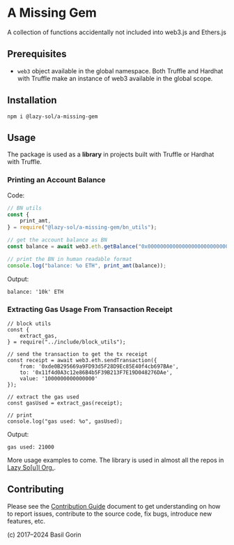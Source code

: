 # A Missing Gem #
A collection of functions accidentally not included into web3.js and Ethers.js

## Prerequisites ##
* `web3` object available in the global namespace.
  Both Truffle and Hardhat with Truffle make an instance of web3 available in the global scope.

## Installation ##
```shell
npm i @lazy-sol/a-missing-gem
```

## Usage ##
The package is used as a __library__ in projects built with Truffle or Hardhat with Truffle.

### Printing an Account Balance ###

Code:
```javascript
// BN utils
const {
	print_amt,
} = require("@lazy-sol/a-missing-gem/bn_utils");

// get the account balance as BN
const balance = await web3.eth.getBalance("0x000000000000000000000000000000000000dEaD");

// print the BN in human readable format
console.log("balance: %o ETH", print_amt(balance));
```

Output:
```text
balance: '10k' ETH
```

### Extracting Gas Usage From Transaction Receipt ###
```
// block utils
const {
	extract_gas,
} = require("../include/block_utils");

// send the transaction to get the tx receipt
const receipt = await web3.eth.sendTransaction({
	from: '0xde0B295669a9FD93d5F28D9Ec85E40f4cb697BAe',
	to: '0x11f4d0A3c12e86B4b5F39B213F7E19D048276DAe',
	value: '1000000000000000'
});

// extract the gas used
const gasUsed = extract_gas(receipt);

// print
console.log("gas used: %o", gasUsed);
```

Output:
```text
gas used: 21000
```

More usage examples to come.
The library is used in almost all the repos in [Lazy So[u]l Org.](https://github.com/lazy-sol/).

## Contributing
Please see the [Contribution Guide](./CONTRIBUTING.md) document to get understanding on how to report issues,
contribute to the source code, fix bugs, introduce new features, etc.

(c) 2017–2024 Basil Gorin
